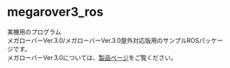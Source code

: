 # megarover3_ros  
実機用のプログラム  
メガローバーVer.3.0/メガローバーVer.3.0屋外対応版用のサンプルROSパッケージです。  
メガローバーVer.3.0については、[製品ページ](https://www.vstone.co.jp/products/wheelrobot/ver.3.0_normal.html)をご覧ください。
